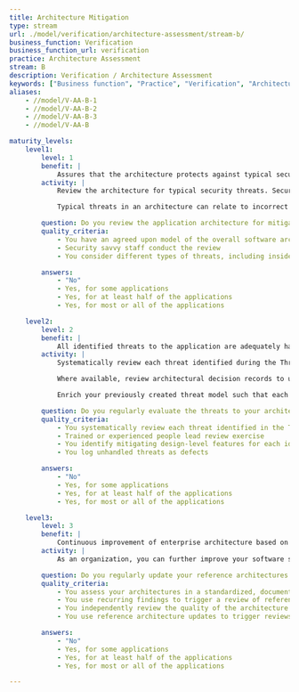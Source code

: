 ```yaml
---
title: Architecture Mitigation
type: stream
url: ./model/verification/architecture-assessment/stream-b/
business_function: Verification
business_function_url: verification
practice: Architecture Assessment
stream: B
description: Verification / Architecture Assessment
keywords: ["Business function", "Practice", "Verification", "Architecture Assessment"]
aliases:
    - //model/V-AA-B-1
    - //model/V-AA-B-2
    - //model/V-AA-B-3
    - //model/V-AA-B

maturity_levels:
    level1:
        level: 1
        benefit: |
            Assures that the architecture protects against typical security threats.
        activity: |
            Review the architecture for typical security threats. Security-savvy technical staff conduct this analysis with input from architects, developers, managers, and business owners as needed, to ensure the architecture addresses all common threats which development teams lacking specialised security expertise may have overlooked.

            Typical threats in an architecture can relate to incorrect assumptions in, or overly reliance on, the provisioning of security mechanisms such as authentication, authorization, user and rights management, secure communication, data protection, key management and log management. Threats, on the other hand, can also relate to known limitations of, or issues in, technological components or frameworks that are part of the solution and for which insufficient mitigation has been put in place.

        question: Do you review the application architecture for mitigations of typical threats on an ad-hoc basis?
        quality_criteria:
            - You have an agreed upon model of the overall software architecture
            - Security savvy staff conduct the review
            - You consider different types of threats, including insider and data-related ones

        answers:
            - "No"
            - Yes, for some applications
            - Yes, for at least half of the applications
            - Yes, for most or all of the applications

    level2:
        level: 2
        benefit: |
            All identified threats to the application are adequately handled.
        activity: |
            Systematically review each threat identified during the Threat Assessment activities and examine how the architecture mitigates them. Use a standardised process for analyzing system architectures and the flow of data within them. This is typically linked to the threat model used (e.g. STRIDE) in order to identify the relevant security objectives which address each type of threat. For each threat, identify the design-level features of the architecture which counter it and assess their effectiveness in doing so.

            Where available, review architectural decision records to understand the architectural constraints and tradeoffs made during design. Take their impact into consideration along with any security assumptions on which the safe operation of the system relies and re-evaluate them.

            Enrich your previously created threat model such that each threat and its estimated impact are linked to the corresponding counter measure. Produce a mapping document, or dashboard in a specialized tool, to make the information available and visible to the relevant stakeholders.

        question: Do you regularly evaluate the threats to your architecture?
        quality_criteria:
            - You systematically review each threat identified in the Threat Assessment
            - Trained or experienced people lead review exercise
            - You identify mitigating design-level features for each identified threat
            - You log unhandled threats as defects

        answers:
            - "No"
            - Yes, for some applications
            - Yes, for at least half of the applications
            - Yes, for most or all of the applications

    level3:
        level: 3
        benefit: |
            Continuous improvement of enterprise architecture based on architecture reviews
        activity: |
            As an organization, you can further improve your software security posture by understanding which threats remain unaddressed in the software architectures and adapting your tactics to prevent this. Formalize a process to use recurring architecture findings as a trigger to identify the causes of gaps in the security assessment and deal with them. Feed findings back to the Design phase by creating, or updating relevant reference architectures, existing security solutions, or organisation design principles and patterns.

        question: Do you regularly update your reference architectures based on architecture assessment findings?
        quality_criteria:
            - You assess your architectures in a standardized, documented manner
            - You use recurring findings to trigger a review of reference architectures
            - You independently review the quality of the architecture assessments on an ad-hoc basis
            - You use reference architecture updates to trigger reviews of relevant shared solutions, in a risk-based manner

        answers:
            - "No"
            - Yes, for some applications
            - Yes, for at least half of the applications
            - Yes, for most or all of the applications

---
```


